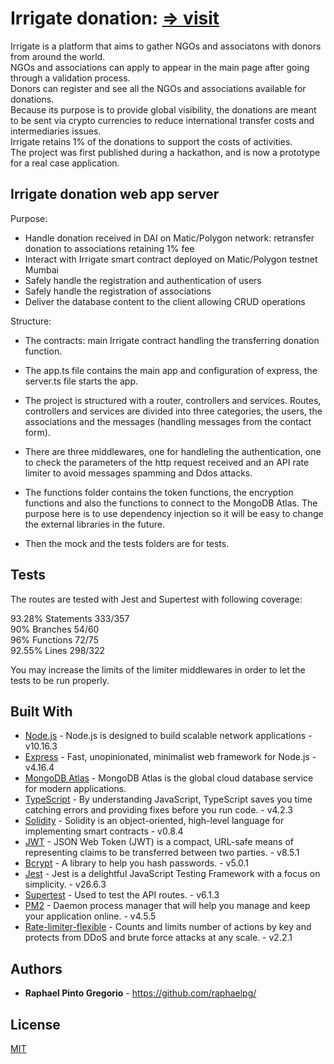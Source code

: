 # Irrigate donation: [=> visit](https://irrigateapp.xyz/)  

Irrigate is a platform that aims to gather NGOs and associatons with donors from around the world.   
NGOs and associations can apply to appear in the main page after going through a validation process.   
Donors can register and see all the NGOs and associations available for donations.  
Because its purpose is to provide global visibility, the donations are meant to be sent via crypto currencies to reduce international transfer costs and intermediaries issues.   
Irrigate retains 1% of the donations to support the costs of activities.  
The project was first published during a hackathon, and is now a prototype for a real case application.  


## Irrigate donation web app server  

Purpose:  
* Handle donation received in DAI on Matic/Polygon network: retransfer donation to associations retaining 1% fee
* Interact with Irrigate smart contract deployed on Matic/Polygon testnet Mumbai  
* Safely handle the registration and authentication of users  
* Safely handle the registration of associations  
* Deliver the database content to the client allowing CRUD operations  

Structure:  
* The contracts: main Irrigate contract handling the transferring donation function.  

* The app.ts file contains the main app and configuration of express, the server.ts file starts the app.  

* The project is structured with a router, controllers and services. Routes, controllers and services are divided into three categories, the users, the associations and the messages (handling messages from the contact form).  

* There are three middlewares, one for handleling the authentication, one to check the parameters of the http request received and an API rate limiter to avoid messages spamming and Ddos attacks.  

* The functions folder contains the token functions, the encryption functions and also the functions to connect to the MongoDB Atlas. The purpose here is to use dependency injection so it will be easy to change the external libraries in the future.   

* Then the mock and the tests folders are for tests.    


## Tests  

The routes are tested with Jest and Supertest with following coverage:  

93.28% Statements 333/357  
90% Branches 54/60  
96% Functions 72/75  
92.55% Lines 298/322  

You may increase the limits of the limiter middlewares in order to let the tests to be run properly.  


## Built With  

* [Node.js](https://nodejs.org/en/docs/) - Node.js is designed to build scalable network applications - v10.16.3  
* [Express](https://expressjs.com/en/4x/api.html) - Fast, unopinionated, minimalist web framework for Node.js - v4.16.4  
* [MongoDB Atlas](https://www.mongodb.com/cloud/atlas) - MongoDB Atlas is the global cloud database service for modern applications.  
* [TypeScript](https://www.typescriptlang.org/docs/handbook/intro.html) - By understanding JavaScript, TypeScript saves you time catching errors and providing fixes before you run code. - v4.2.3  
* [Solidity](https://docs.soliditylang.org/en/develop/index.html) - Solidity is an object-oriented, high-level language for implementing smart contracts - v0.8.4  
* [JWT](https://github.com/auth0/node-jsonwebtoken) - JSON Web Token (JWT) is a compact, URL-safe means of representing
   claims to be transferred between two parties. - v8.5.1  
* [Bcrypt](https://www.npmjs.com/package/bcrypt) - A library to help you hash passwords. - v5.0.1  
* [Jest](https://jestjs.io/) - Jest is a delightful JavaScript Testing Framework with a focus on simplicity. - v26.6.3  
* [Supertest](https://github.com/visionmedia/supertest#readme) - Used to test the API routes. - v6.1.3  
* [PM2](https://pm2.keymetrics.io/docs/usage/pm2-doc-single-page/) - Daemon process manager that will help you manage and keep your application online. - v4.5.5  
* [Rate-limiter-flexible](https://github.com/animir/node-rate-limiter-flexible) - Counts and limits number of actions by key and protects from DDoS and brute force attacks at any scale. - v2.2.1  


## Authors

* **Raphael Pinto Gregorio** - https://github.com/raphaelpg/


## License

[MIT](LICENSE)